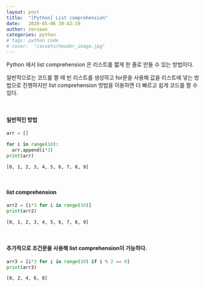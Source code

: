 ```yaml
---
layout: post
title:  "[Python] List comprehension"
date:   2020-05-06 20:42:19
author: zeroaan
categories: python
# tags: python code
# cover:  "/assets/header_image.jpg"
---
```


Python 에서 list comprehension 은 리스트를 짧게 한 줄로 만들 수 있는 방법이다.

일반적으로는 코드를 짤 때 빈 리스트를 생성하고 for문을 사용해 값을 리스트에 넣는 방법으로 진행하지만
list comprehension 방법을 이용하면 더 빠르고 쉽게 코드를 짤 수 있다.

<br>

#### 일반적인 방법

```python
arr = []

for i in range(10):
  arr.append(i*3)
print(arr)
```
`[0, 1, 2, 3, 4, 5, 6, 7, 8, 9]`

<br>

#### list comprehension

```python
arr2 = [i*3 for i in range(10)]
print(arr2)
```
`[0, 1, 2, 3, 4, 5, 6, 7, 8, 9]`

<br>

#### 추가적으로 조건문을 사용해 list comprehension이 가능하다.
```python
arr3 = [i*3 for i in range(10) if i % 2 == 0]
print(arr3)
```
`[0, 2, 4, 6, 8]`